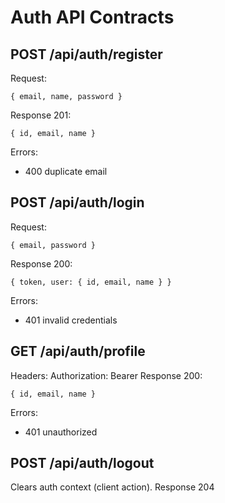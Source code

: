 # Auth API Contracts

## POST /api/auth/register
Request:
```
{ email, name, password }
```
Response 201:
```
{ id, email, name }
```
Errors:
- 400 duplicate email

## POST /api/auth/login
Request:
```
{ email, password }
```
Response 200:
```
{ token, user: { id, email, name } }
```
Errors:
- 401 invalid credentials

## GET /api/auth/profile
Headers: Authorization: Bearer <token>
Response 200:
```
{ id, email, name }
```
Errors:
- 401 unauthorized

## POST /api/auth/logout
Clears auth context (client action).
Response 204
